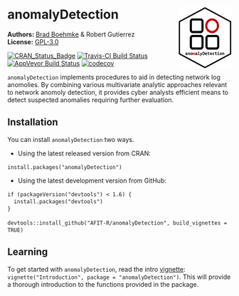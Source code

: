 
<!-- README.md is generated from README.Rmd. Please edit that file -->
anomalyDetection <img src="tools/anomalyDetection-logo.png" align="right" width="120" height="139" />
=====================================================================================================

**Authors:** [Brad Boehmke](http://bradleyboehmke.github.io/) & Robert Gutierrez<br/> **License:** [GPL-3.0](https://opensource.org/licenses/GPL-3.0)

[![CRAN\_Status\_Badge](http://www.r-pkg.org/badges/version/anomalyDetection)](https://cran.r-project.org/package=anomalyDetection) [![Travis-CI Build Status](https://travis-ci.org/AFIT-R/anomalyDetection.svg?branch=master)](https://travis-ci.org/AFIT-R/anomalyDetection) [![AppVeyor Build Status](https://ci.appveyor.com/api/projects/status/github/bradleyboehmke/anomalyDetection?branch=master&svg=true)](https://ci.appveyor.com/project/bradleyboehmke/anomalyDetection) [![codecov](https://codecov.io/gh/AFIT-R/anomalyDetection/branch/master/graph/badge.svg)](https://codecov.io/gh/AFIT-R/anomalyDetection)

`anomalyDetection` implements procedures to aid in detecting network log anomolies. By combining various multivariate analytic approaches relevant to network anomoly detection, it provides cyber analysts efficient means to detect suspected anomalies requiring further evaluation.

Installation
------------

You can install `anomalyDetection` two ways.

-   Using the latest released version from CRAN:

<!-- -->

    install.packages("anomalyDetection")

-   Using the latest development version from GitHub:

<!-- -->

    if (packageVersion("devtools") < 1.6) {
      install.packages("devtools")
    }

    devtools::install_github("AFIT-R/anomalyDetection", build_vignettes = TRUE)

Learning
--------

To get started with `anomalyDetection`, read the intro [vignette](https://cran.r-project.org/web/packages/anomalyDetection/vignettes/Introduction.html): `vignette("Introduction", package = "anomalyDetection")`. This will provide a thorough introduction to the functions provided in the package.
